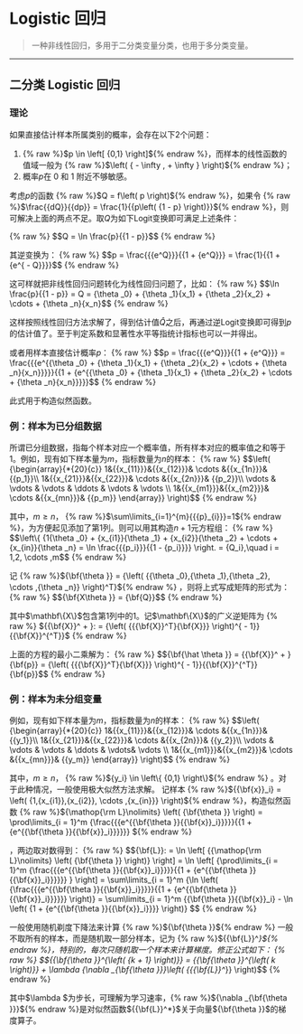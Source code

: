 # Logistic 回归
> 一种非线性回归，多用于二分类变量分类，也用于多分类变量。

---

## 二分类 Logistic 回归
### 理论
如果直接估计样本所属类别的概率，会存在以下2个问题：
1. 	{% raw %}\$p \\in \\left[ \{0,1\} \\right]\${% endraw %}，而样本的线性函数的值域一般为 {% raw %}\$\\left( \{ - \\infty , + \\infty \} \\right)\${% endraw %}；
2.	概率$p$在 0 和 1 附近不够敏感。


考虑$p$的函数 {% raw %}\$Q = f\\left( p \\right)\${% endraw %}，如果令 {% raw %}\$\\frac\{\{dQ\}\}\{\{dp\}\} = \\frac\{1\}\{\{p\\left( \{1 - p\} \\right)\}\}\${% endraw %}，则可解决上面的两点不足。取$Q$为如下Logit变换即可满足上述条件：

{% raw %}
\$\$Q = \\ln \\frac\{p\}\{\{1 - p\}\}\$\$
{% endraw %}

其逆变换为：
{% raw %}
\$\$p = \\frac\{\{\{e^Q\}\}\}\{\{1 + \{e^Q\}\}\} = \\frac\{1\}\{\{1 + \{e^\{ - Q\}\}\}\}\$\$
{% endraw %}

这可样就把非线性回归问题转化为线性回归问题了，比如：
{% raw %}
\$\$\\ln \\frac\{p\}\{\{1 - p\}\} = Q = \{\\theta \_0\} + \{\\theta \_1\}\{x\_1\} + \{\\theta \_2\}\{x\_2\} +  \\cdots  + \{\\theta \_n\}\{x\_n\}\$\$
{% endraw %}

这样按照线性回归方法求解了，得到估计值$\hat Q$之后，再通过逆Logit变换即可得到$p$的估计值了。至于判定系数和显著性水平等指统计指标也可以一并得出。

或者用样本直接估计概率$p$：
{% raw %}
\$\$p = \\frac\{\{\{e^Q\}\}\}\{\{1 + \{e^Q\}\}\} = \\frac\{\{\{e^\{\{\\theta \_0\} + \{\\theta \_1\}\{x\_1\} + \{\\theta \_2\}\{x\_2\} +  \\cdots  + \{\\theta \_n\}\{x\_n\}\}\}\}\}\{\{1 + \{e^\{\{\\theta \_0\} + \{\\theta \_1\}\{x\_1\} + \{\\theta \_2\}\{x\_2\} +  \\cdots  + \{\\theta \_n\}\{x\_n\}\}\}\}\}\$\$
{% endraw %}

此式用于构造似然函数。
### 例：样本为已分组数据
所谓已分组数据，指每个样本对应一个概率值，所有样本对应的概率值之和等于1。例如，现有如下样本量为$m$，指标数量为$n$的样本：
{% raw %}
\$\$\\left( \{\\begin\{array\}\{*\{20\}\{c\}\}
1&\{\{x\_\{11\}\}\}&\{\{x\_\{12\}\}\}& \\cdots &\{\{x\_\{1n\}\}\}& \{\{p\_1\}\}\\\\
1&\{\{x\_\{21\}\}\}&\{\{x\_\{22\}\}\}& \\cdots &\{\{x\_\{2n\}\}\}& \{\{p\_2\}\}\\\\
 \\vdots & \\vdots & \\vdots & \\ddots & \\vdots &  \\vdots \\\\
1&\{\{x\_\{m1\}\}\}&\{\{x\_\{m2\}\}\}& \\cdots &\{\{x\_\{mn\}\}\}& \{\{p\_m\}\}
\\end\{array\}\} \\right)\$\$
{% endraw %}

其中，$m\ge n$， {% raw %}\$\\sum\\limits\_\{i=1\}^\{m\}\{\{\{p\}\_\{i\}\}\}=1\${% endraw %}，为方便起见添加了第1列。则可以用其构造$n+1$元方程组：
{% raw %}
\$\$\\left\\\{ \{1\{\\theta \_0\} + \{x\_\{i1\}\}\{\\theta \_1\} + \{x\_\{i2\}\}\{\\theta \_2\} +  \\cdots  + \{x\_\{in\}\}\{\\theta \_n\} = \\ln \\frac\{\{\{p\_i\}\}\}\{\{1 - \{p\_i\}\}\}\} \\right. = \{Q\_i\},\\quad i = 1,2, \\cdots ,m\$\$
{% endraw %}

记
{% raw %}\$\{\\bf\{\\theta \}\} = \{\\left( \{\{\\theta \_0\},\{\\theta \_1\},\{\\theta \_2\}, \\cdots ,\{\\theta \_n\}\} \\right)^T\}\${% endraw %}
，则将上式写成矩阵的形式为：
{% raw %}
\$\$\{\\bf\{X\\theta \}\} = \{\\bf\{Q\}\}\$\$
{% endraw %}

其中$\mathbf\{X\}$包含第1列中的1。记$\mathbf\{X\}$的广义逆矩阵为
{% raw %}
\$\{\{\\bf\{X\}\}^ + \}: = \{\\left( \{\{\{\\bf\{X\}\}^T\}\{\\bf\{X\}\}\} \\right)^\{ - 1\}\}\{\{\\bf\{X\}\}^\{^T\}\}\$
{% endraw %}

上面的方程的最小二乘解为：
{% raw %}
\$\$\{\\bf\{\\hat \\theta \}\} = \{\{\\bf\{X\}\}^ + \}\{\\bf\{p\}\} = \{\\left( \{\{\{\\bf\{X\}\}^T\}\{\\bf\{X\}\}\} \\right)^\{ - 1\}\}\{\{\\bf\{X\}\}^\{^T\}\}\{\\bf\{p\}\}\$\$
{% endraw %}

### 例：样本为未分组变量
例如，现有如下样本量为$m$，指标数量为$n$的样本：
{% raw %}
\$\$\\left( \{\\begin\{array\}\{*\{20\}\{c\}\}
1&\{\{x\_\{11\}\}\}&\{\{x\_\{12\}\}\}& \\cdots &\{\{x\_\{1n\}\}\}& \{\{y\_1\}\}\\\\
1&\{\{x\_\{21\}\}\}&\{\{x\_\{22\}\}\}& \\cdots &\{\{x\_\{2n\}\}\}& \{\{y\_2\}\}\\\\
 \\vdots & \\vdots & \\vdots & \\ddots & \\vdots&  \\vdots \\\\
1&\{\{x\_\{m1\}\}\}&\{\{x\_\{m2\}\}\}& \\cdots &\{\{x\_\{mn\}\}\}& \{\{y\_m\}\}
\\end\{array\}\} \\right)\$\$
{% endraw %}

其中，$m\ge n$， {% raw %}\$\{y\_i\} \\in \\left\\\{ \{0,1\} \\right\\\}\${% endraw %}
。对于此种情况，一般使用极大似然方法求解。
记样本 {% raw %}\$\{\{\\bf\{x\}\}\_i\} = \\left( \{1,\{x\_\{i1\}\},\{x\_\{i2\}\}, \\cdots ,\{x\_\{in\}\}\} \\right)\${% endraw %}，构造似然函数
{% raw %}\$\{\\mathop\{\\rm L\}\\nolimits\} \\left( \{\\bf\{\\theta \}\} \\right) = \\prod\\limits\_\{i = 1\}^m \{\\frac\{\{\{e^\{\{\\bf\{\\theta \}\}\{\{\\bf\{x\}\}\_i\}\}\}\}\}\{\{1 + \{e^\{\{\\bf\{\\theta \}\}\{\{\\bf\{x\}\}\_i\}\}\}\}\}\} \${% endraw %}

，两边取对数得到：
{% raw %}
\$\$\{\\bf\{L\}\}: = \\ln \\left[ \{\{\\mathop\{\\rm L\}\\nolimits\} \\left( \{\\bf\{\\theta \}\} \\right)\} \\right] = \\ln \\left[ \{\\prod\\limits\_\{i = 1\}^m \{\\frac\{\{\{e^\{\{\\bf\{\\theta \}\}\{\{\\bf\{x\}\}\_i\}\}\}\}\}\{\{1 + \{e^\{\{\\bf\{\\theta \}\}\{\{\\bf\{x\}\}\_i\}\}\}\}\}\} \} \\right] = \\sum\\limits\_\{i = 1\}^m \{\\ln \\left( \{\\frac\{\{\{e^\{\{\\bf\{\\theta \}\}\{\{\\bf\{x\}\}\_i\}\}\}\}\}\{\{1 + \{e^\{\{\\bf\{\\theta \}\}\{\{\\bf\{x\}\}\_i\}\}\}\}\}\} \\right)\}  = \\sum\\limits\_\{i = 1\}^m \{\{\\bf\{\\theta \}\}\{\{\\bf\{x\}\}\_i\} - \\ln \\left( \{1 + \{e^\{\{\\bf\{\\theta \}\}\{\{\\bf\{x\}\}\_i\}\}\}\} \\right)\} \$\$
{% endraw %}

一般使用随机剃度下降法来计算 {% raw %}\$\{\\bf\{\\theta \}\}\${% endraw %}
一般不取所有的样本，而是随机取一部分样本，记为 {% raw %}\$\{\{\\bf\{L\}\}^*\}\${% endraw %}，特别的，每次只随机取一个样本来计算梯度。修正公式如下：
 {% raw %}
\$\$\{\{\\bf\{\\theta \}\}^\{\\left( \{k + 1\} \\right)\}\} = \{\{\\bf\{\\theta \}\}^\{\\left( k \\right)\}\} + \\lambda \{\\nabla \_\{\\bf\{\\theta \}\}\}\\left( \{\{\{\\bf\{L\}\}^*\}\} \\right)\$\$
 {% endraw %}

其中$\lambda $为步长，可理解为学习速率，{% raw %}\$\{\\nabla \_\{\\bf\{\\theta \}\}\}\${% endraw %}是对似然函数\$\{\{\\bf\{L\}\}^*\}\$关于向量\$\{\\bf\{\\theta \}\}\$的梯度算子。
